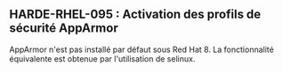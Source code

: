 ## HARDE-RHEL-095 : Activation des profils de sécurité AppArmor

AppArmor n'est pas installé par défaut sous Red Hat 8. La fonctionnalité équivalente est obtenue par l'utilisation de selinux.

